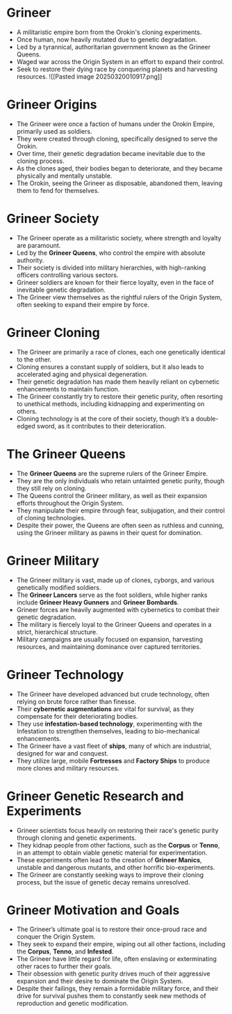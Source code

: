 # **Grineer**

- A militaristic empire born from the Orokin's cloning experiments.
- Once human, now heavily mutated due to genetic degradation.
- Led by a tyrannical, authoritarian government known as the Grineer Queens.
- Waged war across the Origin System in an effort to expand their control.
- Seek to restore their dying race by conquering planets and harvesting resources.
![[Pasted image 20250320010917.png]]
# **Grineer Origins**

- The Grineer were once a faction of humans under the Orokin Empire, primarily used as soldiers.
- They were created through cloning, specifically designed to serve the Orokin.
- Over time, their genetic degradation became inevitable due to the cloning process.
- As the clones aged, their bodies began to deteriorate, and they became physically and mentally unstable.
- The Orokin, seeing the Grineer as disposable, abandoned them, leaving them to fend for themselves.

# **Grineer Society**

- The Grineer operate as a militaristic society, where strength and loyalty are paramount.
- Led by the **Grineer Queens**, who control the empire with absolute authority.
- Their society is divided into military hierarchies, with high-ranking officers controlling various sectors.
- Grineer soldiers are known for their fierce loyalty, even in the face of inevitable genetic degradation.
- The Grineer view themselves as the rightful rulers of the Origin System, often seeking to expand their empire by force.

# **Grineer Cloning**

- The Grineer are primarily a race of clones, each one genetically identical to the other.
- Cloning ensures a constant supply of soldiers, but it also leads to accelerated aging and physical degeneration.
- Their genetic degradation has made them heavily reliant on cybernetic enhancements to maintain function.
- The Grineer constantly try to restore their genetic purity, often resorting to unethical methods, including kidnapping and experimenting on others.
- Cloning technology is at the core of their society, though it’s a double-edged sword, as it contributes to their deterioration.

# **The Grineer Queens**

- The **Grineer Queens** are the supreme rulers of the Grineer Empire.
- They are the only individuals who retain untainted genetic purity, though they still rely on cloning.
- The Queens control the Grineer military, as well as their expansion efforts throughout the Origin System.
- They manipulate their empire through fear, subjugation, and their control of cloning technologies.
- Despite their power, the Queens are often seen as ruthless and cunning, using the Grineer military as pawns in their quest for domination.

# **Grineer Military**

- The Grineer military is vast, made up of clones, cyborgs, and various genetically modified soldiers.
- The **Grineer Lancers** serve as the foot soldiers, while higher ranks include **Grineer Heavy Gunners** and **Grineer Bombards**.
- Grineer forces are heavily augmented with cybernetics to combat their genetic degradation.
- The military is fiercely loyal to the Grineer Queens and operates in a strict, hierarchical structure.
- Military campaigns are usually focused on expansion, harvesting resources, and maintaining dominance over captured territories.

# **Grineer Technology**

- The Grineer have developed advanced but crude technology, often relying on brute force rather than finesse.
- Their **cybernetic augmentations** are vital for survival, as they compensate for their deteriorating bodies.
- They use **infestation-based technology**, experimenting with the Infestation to strengthen themselves, leading to bio-mechanical enhancements.
- The Grineer have a vast fleet of **ships**, many of which are industrial, designed for war and conquest.
- They utilize large, mobile **Fortresses** and **Factory Ships** to produce more clones and military resources.

# **Grineer Genetic Research and Experiments**

- Grineer scientists focus heavily on restoring their race's genetic purity through cloning and genetic experiments.
- They kidnap people from other factions, such as the **Corpus** or **Tenno**, in an attempt to obtain viable genetic material for experimentation.
- These experiments often lead to the creation of **Grineer Manics**, unstable and dangerous mutants, and other horrific bio-experiments.
- The Grineer are constantly seeking ways to improve their cloning process, but the issue of genetic decay remains unresolved.

# **Grineer Motivation and Goals**

- The Grineer’s ultimate goal is to restore their once-proud race and conquer the Origin System.
- They seek to expand their empire, wiping out all other factions, including the **Corpus**, **Tenno**, and **Infested**.
- The Grineer have little regard for life, often enslaving or exterminating other races to further their goals.
- Their obsession with genetic purity drives much of their aggressive expansion and their desire to dominate the Origin System.
- Despite their failings, they remain a formidable military force, and their drive for survival pushes them to constantly seek new methods of reproduction and genetic modification.